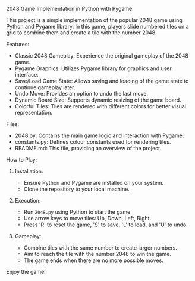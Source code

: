 2048 Game Implementation in Python with Pygame

This project is a simple implementation of the popular 2048 game using Python and Pygame library. In this game, players slide numbered tiles on a grid to combine them and create a tile with the number 2048. 

Features:

- Classic 2048 Gameplay: Experience the original gameplay of the 2048 game.
- Pygame Graphics: Utilizes Pygame library for graphics and user interface.
- Save/Load Game State: Allows saving and loading of the game state to continue gameplay later.
- Undo Move: Provides an option to undo the last move.
- Dynamic Board Size: Supports dynamic resizing of the game board.
- Colorful Tiles: Tiles are rendered with different colors for better visual representation.

Files:

- 2048.py: Contains the main game logic and interaction with Pygame.
- constants.py: Defines colour constants used for rendering tiles.
- README.md: This file, providing an overview of the project.

How to Play:

1. Installation:
   - Ensure Python and Pygame are installed on your system.
   - Clone the repository to your local machine.

2. Execution:
   - Run `2048.py` using Python to start the game.
   - Use arrow keys to move tiles: Up, Down, Left, Right.
   - Press 'R' to reset the game, 'S' to save, 'L' to load, and 'U' to undo.

3. Gameplay:
   - Combine tiles with the same number to create larger numbers.
   - Aim to reach the tile with the number 2048 to win the game.
   - The game ends when there are no more possible moves.


Enjoy the game!
